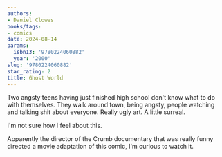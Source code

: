 ```yaml
---
authors:
- Daniel Clowes
books/tags:
- comics
date: 2024-08-14
params:
  isbn13: '9780224060882'
  year: '2000'
slug: '9780224060882'
star_rating: 2
title: Ghost World
---
```


Two angsty teens having just finished high school don't know what to do with themselves. They walk around town, being angsty, people watching and talking shit about everyone. Really ugly art. A little surreal.

<!--more-->

I'm not sure how I feel about this.

Apparently the director of the Crumb documentary that was really funny directed a movie adaptation of this comic, I'm curious to watch it.
